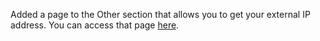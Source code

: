 Added a page to the Other section that allows you to get your external IP address. You can access that page [here][1].

[1]: https://brianbondy.com/other/whatsmyip.aspx

